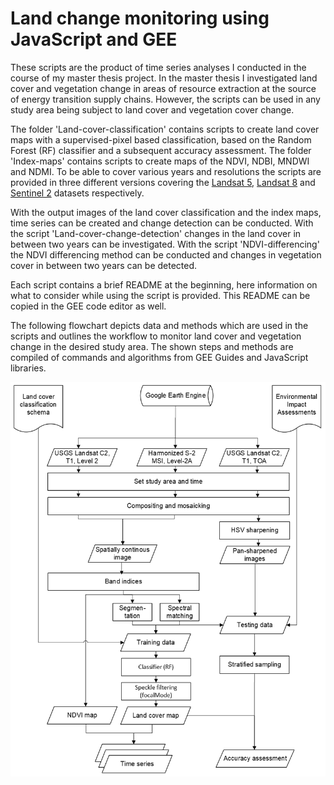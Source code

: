 # Land change monitoring using JavaScript and GEE

These scripts are the product of time series analyses I conducted in the course of my master thesis project. In the master thesis I investigated land cover and vegetation change in areas of resource extraction at the source of energy transition supply chains. However, the scripts can be used in any study area being subject to land cover and vegetation cover change.

The folder 'Land-cover-classification' contains scripts to create land cover maps with a supervised-pixel based classification, based on the Random Forest (RF) classifier and a subsequent accuracy assessment. The folder 'Index-maps' contains scripts to create maps of the NDVI, NDBI, MNDWI and NDMI. To be able to cover various years and resolutions the scripts are provided in three different versions covering the [Landsat 5](https://developers.google.com/earth-engine/datasets/catalog/LANDSAT_LT05_C02_T1_L2), [Landsat 8](https://developers.google.com/earth-engine/datasets/catalog/LANDSAT_LC08_C02_T1_L2) and [Sentinel 2](https://developers.google.com/earth-engine/datasets/catalog/COPERNICUS_S2_SR) datasets respectively. 

With the output images of the land cover classification and the index maps, time series can be created and change detection can be conducted. With the script 'Land-cover-change-detection' changes in the land cover in between two years can be investigated. With the script 'NDVI-differencing' the NDVI differencing method can be conducted and changes in vegetation cover in between two years can be detected.

Each script contains a brief README at the beginning, here information on what to consider while using the script is provided. This README can be copied in the GEE code editor as well.

The following flowchart depicts data and methods which are used in the scripts and outlines the workflow to monitor land cover and vegetation change in the desired study area. The shown steps and methods are compiled of commands and algorithms from GEE Guides and JavaScript libraries.

![Workflow](https://github.com/steichtmann/Land-change-monitoring-using-JavaScript-and-GEE-/blob/603c4e58a92ed86a0831684d3ebd7e838c5ee384/Workflow-land-change-monitoring-.png)

